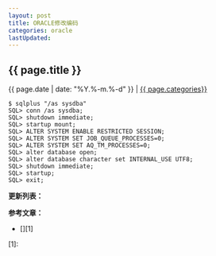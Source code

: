 ```yaml
---
layout: post
title: ORACLE修改编码
categories: oracle
lastUpdated:
---
```


## {{ page.title }}

{{ page.date | date: "%Y.%-m.%-d" }} | <a href="/archive#{{ page.categories }}">{{ page.categories}}</a>


```
$ sqlplus "/as sysdba"
SQL> conn /as sysdba;
SQL> shutdown immediate;
SQL> startup mount;
SQL> ALTER SYSTEM ENABLE RESTRICTED SESSION;
SQL> ALTER SYSTEM SET JOB_QUEUE_PROCESSES=0;
SQL> ALTER SYSTEM SET AQ_TM_PROCESSES=0;
SQL> alter database open;
SQL> alter database character set INTERNAL_USE UTF8;
SQL> shutdown immediate;
SQL> startup;
SQL> exit;
```


**更新列表：**



**参考文章：**


* [][1]

[1]: 
